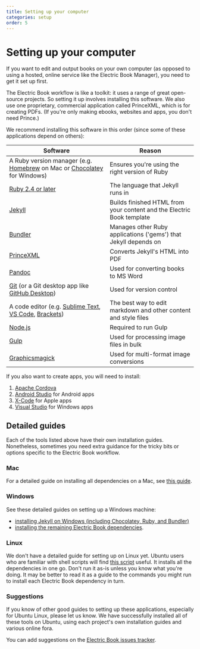 ```yaml
---
title: Setting up your computer
categories: setup
order: 5
---
```


# Setting up your computer

If you want to edit and output books on your own computer (as opposed to using a hosted, online service like the Electric Book Manager), you need to get it set up first.

The Electric Book workflow is like a toolkit: it uses a range of great open-source projects. So setting it up involves installing this software. We also use one proprietary, commercial application called PrinceXML, which is for creating PDFs. (If you're only making ebooks, websites and apps, you don't need Prince.)

We recommend installing this software in this order (since some of these applications depend on others):

| Software                                                                                                                                      | Reason                                                                |
| --------------------------------------------------------------------------------------------------------------------------------------------- | --------------------------------------------------------------------- |
| A Ruby version manager (e.g. [Homebrew](https://brew.sh/) on Mac or [Chocolatey](https://chocolatey.org/) for Windows)                        | Ensures you're using the right version of Ruby                        |
| [Ruby 2.4 or later](https://www.ruby-lang.org/en/)                                                                                            | The language that Jekyll runs in                                      |
| [Jekyll](https://jekyllrb.com/)                                                                                                               | Builds finished HTML from your content and the Electric Book template |
| [Bundler](https://bundler.io/)                                                                                                                | Manages other Ruby applications ('gems') that Jekyll depends on       |
| [PrinceXML](https://www.princexml.com/)                                                                                                       | Converts Jekyll's HTML into PDF                                       |
| [Pandoc](https://pandoc.org/)                                                                                                                 | Used for converting books to MS Word                                  |
| [Git](https://git-scm.com/) (or a Git desktop app like [GitHub Desktop](https://desktop.github.com/))                                         | Used for version control                                              |
| A code editor (e.g. [Sublime Text](https://www.sublimetext.com/), [VS Code](https://code.visualstudio.com/), [Brackets](http://brackets.io/)) | The best way to edit markdown and other content and style files       |
| [Node.js](https://nodejs.org/en/)                                                                                                             | Required to run Gulp                                                  |
| [Gulp](https://gulpjs.com/)                                                                                                                   | Used for processing image files in bulk                               |
| [Graphicsmagick](http://www.graphicsmagick.org/)                                                                                              | Used for multi-format image conversions                               |

If you also want to create apps, you will need to install:

1. [Apache Cordova](https://cordova.apache.org/)
1. [Android Studio](https://developer.android.com/studio/) for Android apps
1. [X-Code](https://developer.apple.com/xcode/) for Apple apps
1. [Visual Studio](https://visualstudio.microsoft.com/) for Windows apps

## Detailed guides

Each of the tools listed above have their own installation guides. Nonetheless, sometimes you need extra guidance for the tricky bits or options specific to the Electric Book workflow.

### Mac

For a detailed guide on installing all dependencies on a Mac, see [this guide](https://gist.github.com/arthurattwell/88be57cc2f660e35ebade4d098d67e4b).

### Windows

See these detailed guides on setting up a Windows machine:

- [installing Jekyll on Windows (including Chocolatey, Ruby, and Bundler)](https://gist.github.com/arthurattwell/281a5e1888ffd89b08b4861a2e3c1b35)
- [installing the remaining Electric Book dependencies](https://gist.github.com/arthurattwell/0ada06e8398e4180cd985d1cb91309ad).

### Linux

We don't have a detailed guide for setting up on Linux yet. Ubuntu users who are familiar with shell scripts will find [this script](https://gist.github.com/arthurattwell/2684d50c286f3b005ea84eb61954458f) useful. It installs all the dependencies in one go. Don't run it as-is unless you know what you're doing. It may be better to read it as a guide to the commands you might run to install each Electric Book dependency in turn.

### Suggestions

If you know of other good guides to setting up these applications, especially for Ubuntu Linux, please let us know. We have successfully installed all of these tools on Ubuntu, using each project's own installation guides and various online fora.

You can add suggestions on the [Electric Book issues tracker](https://github.com/electricbookworks/electric-book/issues/).
